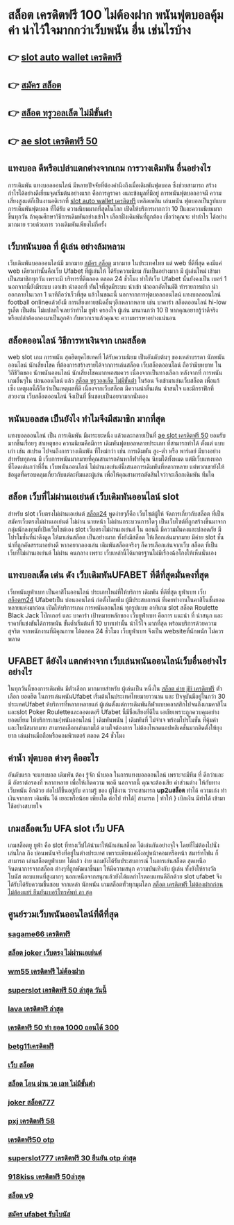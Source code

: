 # สล็อต เครดิตฟรี 100 ไม่ต้องฝาก  พนันฟุตบอลคุ้มค่า  น่าไว้ใจมากกว่าเว็บพนัน อื่น เช่นไรบ้าง 

## 👉 [slot auto wallet เครดิตฟรี](https://www.ufaeat.com/register/)
## 👉 [สมัคร สล็อต](https://www.ufaeat.com/credit-free-50/)
## 👉 [สล็อต ทรูวอลเล็ต ไม่มีขั้นต่ํา](https://www.ufaeat.com/credit-free-50/)
## 👉 [ae slot เครดิตฟรี 50](https://www.ufaeat.com/regis-ufabet-master-free/)

## แทงบอล  ดีหรือเปล่าแตกต่างจากเกม การวางเดิมพัน อื่นอย่างไร

การเดิมพัน แทงบอลออนไลน์ มีหลายปัจจัยที่ต้องคำนึงถึงเมื่อเดิมพันฟุตบอล ซึ่งช่วยสามารถ สร้างกำไรได้อย่างดีเยี่ยมจุดเริ่มต้นอย่างแรก คือการดูราคา งและข้อมูลที่มีอยู่ การพนันฟุตบอลอาจมี ความเสี่ยงสูงแต่ก็เป็นงานอดิเรกที่ [slot auto wallet เครดิตฟรี](https://www.ufaeat.com/credit-free-50/) เพลิดเพลิน  เล่นพนัน ฟุตบอลเป็นรูปแบบการเดิมพันฟุตบอล ที่ได้รับ ความนิยมมากที่สุดในโลก เปิดให้บริการมากกว่า 10 ปีและความนิยมมากขึ้นทุกวัน ถ้าคุณศึกษาวิธีการเดิมพันอย่างเข้าใจ เลือกฝั่งเดิมพันที่ถูกต้อง เชื่อว่าคุณจะ ทำกำไร ได้อย่าง มากมาย รวยด้วยการ วางเดิมพันเพียงไม่กี่ครั้ง

## เว็บพนันบอล ที่ ผู้เล่น  อย่างล้มหลาม

 เว็บเดิมพันบอลออนไลน์มี มากมาย [สมัคร สล็อต](https://www.ufaeat.com/credit-free-50/) มากมาย ในประเทศไทย แต่ web ที่ดีที่สุด คงมีแค่ web เดียวเท่านั้นคือเว็บ Ufabet ที่ผู้เล่นให้ ได้รับความนิยม  กันเป็นอย่างมาก มี ผู้เล่นใหม่ เข้ามา เป็นสมาชิกทุกวัน เพราะมี บริหารที่ดีตลอด ตลอด 24 ชั่วโมง  ทำให้เว็บ Ufabet นั้นยังคงเป็น เบอร์ 1 นอกจากนี้ยังมีระบบ เอาเข้า  นำออกที่ ทันใจที่สุดมีระบบ นำเข้า   นำออกอัตโนมัติ ทำรายการฝาก   นำออกภายในเวลา 1 นาทีถือว่าเร็วที่สุด แล้วในขณะนี้ นอกจากการฟุตบอลออนไลน์ แทงบอลออนไลน์ football onlineแล้วยังมี การเสี่ยงทายชนิดอื่นๆอีกหลากหลาย   เช่น บาคาร่า    สล็อตออนไลน์   hi-low    รูเล็ต  เป็นต้น ไม่แปลกใจเลยว่าทำไม ยูฟ่า ครองใจ ผู้เล่น มานานกว่า 10 ปี หากคุณอยากรู้ว่าดีจริงหรือเปล่าต้องลองมาเป็นลูกค้า กับพวกเราแล้วคุณจะ ความหรรษาอย่างแน่นอน


## สล็อตออนไลน์  วิธีการหาเงินจาก เกมสล็อต

 web slot  เกม การพนัน สุดฮิตยุคไฮเทคที่  ได้รับความนิยม เป็นอันดับต้นๆ ของเหล่าบรรดา นักพนันออนไลน์ นักเสี่ยงโชค ที่ต้องการสร้างรายได้จากการเล่นสล็อต   เว็บสล็อตออนไลน์ ถือว่ามีบทบาท ในวิถีชีวิตของ นักพนันออนไลน์ นักเสี่ยงโชคมากพอสมควร เนื่องจากเป็นทางเลือก หลังจากที่ การพนัน เกมอื่นๆใน บ่อนออนไลน์ แล้ว [สล็อต ทรูวอลเล็ต ไม่มีขั้นต่ํา](https://www.ufaeat.com/regis-ufabet-master-free/) ในร้อน  จึงเข้ามาเล่นเว็บสล็อต เพื่อแก้เซ็ง เหตุผลนี้ก็ถือว่าเป็นเหตุผลที่ดี เนื่องจากเว็บสล็อต  มีความน่าตื่นเต้น น่าสนใจ และมีกราฟิกที่สวยงาม  เว็บสล็อตออนไลน์ จึงเป็นที่ ชื่นชอบเป็นอยากมากนั่นเอง


##  พนันบอลสด  เป็นยังไง  ทำไมจึงมีสมาชิก  มากที่สุด 

 แทงบอลออนไลน์ เป็น การเดิมพัน มีมาระยะหนึ่ง แล้วและกลายเป็นที่ [ae slot เครดิตฟรี 50](https://www.ufaeat.com/) ยอมรับมากขึ้นเรื่อยๆ  สาเหตุของ ความนิยมคือมีการ เดิมพันฟุตบอลหลายประเภท ที่สามารถทำได้ ตั้งแต่ แบบเก่า เช่น สเปรด ไปจนถึงการวางเดิมพัน ที่ใหม่กว่า เช่น การเดิมพัน สูง-ต่ำ หรือ พาร์เลย์  มีบางอย่างสำหรับทุกคน มี เว็บการพนันมากมายที่คุณสามารถค้นหากีฬาที่คุณ นิยมได้ทั้งหมด แต่มีเว็บแทงบอล ที่โดดเด่นกว่าที่อื่น เว็บพนันออนไลน์ ไม่ผ่านเอเย่นต์นี้เสนอการเดิมพันที่หลากหลาย แต่พวกเขายังให้ข้อมูลที่ครอบคลุมเกี่ยวกับแต่ละทีมและผู้เล่น เพื่อให้คุณสามารถตัดสินใจว่าจะเลือกเดิมพัน ทีมใด

## สล็อต  เว็บที่ไม่ผ่านเอเย่นต์  เว็บเดิมพันออนไลน์  slot 

สำหรับ slot  เว็บตรงไม่ผ่านเอเย่นต์ [สล็อต24](https://www.ufaeat.com/ทางเข้ายูฟ่าเบท-ufabet/)   พูดง่ายๆก็คือ เว็บไซต์ผู้ให้ จัดการเกี่ยวกับสล็อต  ที่เป็น  สมัครเว็บตรงไม่ผ่านเอเย่นต์   ไม่ผ่าน นายหน้า  ไม่ผ่านกระบวนการใดๆ เป็นเว็บไซต์ที่ถูกสร้างขึ้นมาจากกลุ่มนักลงทุนที่เปิดเว็บไซต์เอง  slot  เว็บตรงไม่ผ่านเอเย่นต์  ใน ตอนนี้ มีความมั่นคงและปลอดภัย มีโปรโมชั่นที่น่าดึงดูด ให้มาเล่นสล็อต เป็นอย่างมาก ทั้งยังมีสล็อต ให้เลือกเล่นมากมาย มีค่าย slot ชั้นนำที่ถูกคัดสรรมาอย่างดี หากอยากลองเล่น เดิมพันสล็อตจริงๆ ก็ควรเลือกเล่นจากเว็บ สล็อต ที่เป็น  เว็บที่ไม่ผ่านเอเย่นต์ ไม่ผ่าน คนกลาง  เพราะ เว็บเหล่านี้ได้มาตรฐานไม่มีเรื่องฉ้อโกงให้เห็นนั่นเอง


## แทงบอลเด็ด เด่น ดัง เว็บเดิมพันUFABET ที่ดีที่สุดมั่นคงที่สุด

 เว็บพนันยูฟ่าเบท  เป็นคาสิโนออนไลน์ ประเภทใหม่ที่ให้บริการ เดิมพัน  ที่ดีที่สุด  ยูฟ่าเบท เว็บ [สล็อตm24](https://www.ufaeat.com/register/) Ufabetเป็น บ่อนออนไลน์ ก่อตั้งโดยทีม ผู้มีประสบการณ์ ที่เคยทำงานในคาสิโนชั้นยอด หลายแห่งมาก่อน เปิดให้บริการเกม การพนันออนไลน์ ทุกรูปแบบ  อาทิเกม slot สล็อต Roulette Black Jack โป๊กเกอร์ และ บาคาร่า เป้าหมายหลักของ เว็บยูฟ่าเบท  คือการ แนะนำ ที่ น่าสนุก และ ราคาที่แข่งขันได้การพนัน ขั้นต่ำเริ่มต้นที่ 10 บาทเท่านั้น น่าไว้ใจ มากที่สุด พร้อมบริการด้วยความสุจริต  จากพนักงานที่มีคุณภาพ ได้ตลอด 24 ชั่วโมง  เว็บยูฟ่าเบท  จึงเป็น websiteที่นักพนัก  ไม่ควรพลาด

## UFABET ดียังไง แตกต่างจาก เว็บเล่นพนันออนไลน์เว็บอื่นอย่างไรอย่างไร

 ในทุกวันนี้ของการเดิมพัน มีตัวเลือก มากมายสำหรับ ผู้เล่นเป็น หนึ่งใน [สล็อต ค่าย jili เครดิตฟรี](https://www.ufaeat.com/regis-ufabet-master-free/) ตัวเลือก ยอดฮิต ในการเล่นพนันUfabet เริ่มต้นในประเทศไทยมายาวนาน และ ปัจจุบันมีอยู่ในกว่า 30 ประเทศUfabet ห้บริการที่หลากหลายแก่ ผู้เล่นตั้งแต่การเดิมพันกีฬาแบบคลาสสิกไปจนถึงเกมคาสิโนและslot  Poker  Rouletteและลอตเตอรี  Ufabet นี้มีชื่อเสียงที่ดีใน เอเชียเพราะถูกควบคุมอย่าง ยอดเยี่ยม ให้บริการเกม{พนันออนไลน์ | เดิมพันพนัน | เดิมพันที่ ไม่จำเจ พร้อมโปรโมชั่น ที่คุ้มค่าและโบนัสมากมาย สามารถเลือกเล่นเกมได้ ตามใจต้องการ  ไม่ต้องโหลดแอปพลิเคชั่นมากติดตั้งให้ยุงยาก เล่นผ่านมือถือหรือคอมพิวเตอร์ ตลอด 24 ชั่วโมง 


##  ค่าน้ำ ฟุตบอล ต่างๆ คืออะไร 

 อันดับแรก จะแทงบอล เดิมพัน  ต้อง  รู้จัก   น้ำบอล  ในการแทงบอลออนไลน์  เพราะจะมีทีม ที่ ดีกว่าและมี อัตราต่อรองที่ หลากหลาย เพื่อให้เกิดความ พอดี นอกจากนี้  คุณจะต้องเสีย  ค่าส่วนต่าง ให้กับทาง  เว็บพนัน อีกด้วย ต่อไปก็ขึ้นอยู่กับ ความรู้ ของ ผู้ใช้งาน ว่าจะสามารถ **up2uสล็อต** ทำได้ ความเก่ง ทำเงินจากการ  เดิมพัน ได้ เยอะหรือน้อย เพียงใด  ต่อไป  ทำได้| สามารถ | ทำให้ }  เบิกเงิน   มีทำได้  เข้ามา ใช้อย่างสบายใจ

##  เกมสล็อตเว็บ UFA  slot   เว็บ UFA

 เกมสล็อตยู ยูฟ่า คือ  slot ที่ทางเว็ปได้นำมาให้นักเล่นสล็อต  ได้เล่นกันอย่างจุใจ โดยที่ไม่ต้องไปนั่งเล่นไกล ถึง บ่อนพนันจริงที่อยู่ในต่างประเทศ เพราะเพียงแค่นั่งอยู่หน้าคอมหรือหน้า สมาร์ทโฟน ก็สามารถ เล่นสล็อตยูฟ่าเบท  ได้แล้ว  ง่าย  แถมยังได้รับประสบการณ์ ในการเล่นสล็อต สุดเหนือจินตนาการจากสล็อต ต่างๆที่ถูกพัฒนาขึ้นมา ให้มีความสนุก ความบันเทิงกับ ผู้เล่น  ทั้งยังให้รางวัลโบนัส ตอบแทนที่สูงมากๆ นอกเหนือจากสนุกแล้วยังได้ผลกำไรตอบแทนดีอีกด้วย  slot ufabet  จึงได้รับได้รับความชื่นชอบ จากเหล่า นักพนัน  เกมสล็อตทั่วทุกมุมโลก 
 [สล็อต เครดิตฟรี ไม่ต้องฝากก่อน ไม่ต้องแชร์ ยืนยันเบอร์โทรศัพท์ ลา สุด](https://www.ufaeat.com/ufabet-master-login/)

## ศูนย์รวมเว็บพนันออนไลน์ที่ดีที่สุด

### [sagame66 เครดิตฟรี](https://atom.io/themes/ทางเข้า%20ufabet%20ใหม่ล่าสุด%20ข้อดี%20สมัคร%20ufabet%20008%20สล็อต%20สมัครฟรี%20ฟรีเครดิต%20100%)
### [สล็อต joker เว็บตรง ไม่ผ่านเอเย่นต์](https://atom.io/themes/ทางเข้า%20ufabet%20ใหม่ล่าสุด%20megagame%20สล็อต%20008%20สล็อต%20สมัครฟรี%20ฟรีเครดิต%20100%)
### [wm55 เครดิตฟรี ไม่ต้องฝาก](https://atom.io/themes/ทางเข้า%20ufabet%20ใหม่ล่าสุด%20เครดิตฟรี%20ไม่ต้องฝาก%20ไม่ต้องแชร์%20แค่สมัคร%20ใหม่ล่าสุด%20008%20สล็อต%20สมัครฟรี%20ฟรีเครดิต%20100%)
### [superslot เครดิตฟรี 50 ล่าสุด วันนี้](https://atom.io/themes/ทางเข้า%20ufabet%20ใหม่ล่าสุด%20สล็อต%20เครดิตฟรี%20008%20สล็อต%20สมัครฟรี%20ฟรีเครดิต%20100%)
### [lava เครดิตฟรี ล่าสุด](https://atom.io/themes/ทางเข้า%20ufabet%20ใหม่ล่าสุด%20เครดิตฟรี50ไม่ต้องฝากไม่ต้องแชร์%20แค่สมัครล่าสุด%20008%20สล็อต%20สมัครฟรี%20ฟรีเครดิต%20100%)
### [เครดิตฟรี 50 ทํา ยอด 1000 ถอนได้ 300](https://atom.io/themes/ทางเข้า%20ufabet%20ใหม่ล่าสุด%20dg%20grand%20เครดิตฟรี%2050%20008%20สล็อต%20สมัครฟรี%20ฟรีเครดิต%20100%)
### [betg11เครดิตฟรี](https://atom.io/themes/ทางเข้า%20ufabet%20ใหม่ล่าสุด%20สมัคร%20ufabet%20เว็บตรง%20ฝากถอน%20วอเลท%20008%20สล็อต%20สมัครฟรี%20ฟรีเครดิต%20100%)
### [เว็บ สล็อต](https://atom.io/themes/ทางเข้า%20ufabet%20ใหม่ล่าสุด%20สล็อต%20เว็บตรงไม่ผ่านเอเย่นต์%20008%20สล็อต%20สมัครฟรี%20ฟรีเครดิต%20100%)
### [สล็อต โอน ผ่าน วอ เลท ไม่มีขั้นต่ํา](https://atom.io/themes/ทางเข้า%20ufabet%20ใหม่ล่าสุด%20สล็อตbetflik%20008%20สล็อต%20สมัครฟรี%20ฟรีเครดิต%20100%)
### [joker สล็อต777](https://atom.io/themes/ทางเข้า%20ufabet%20ใหม่ล่าสุด%20winner55%20เครดิตฟรี%20100%20008%20สล็อต%20สมัครฟรี%20ฟรีเครดิต%20100%)
### [pxj เครดิตฟรี 58](https://atom.io/themes/ทางเข้า%20ufabet%20ใหม่ล่าสุด%20pay69%20สล็อต%20008%20สล็อต%20สมัครฟรี%20ฟรีเครดิต%20100%)
### [เครดิตฟรี50 otp](https://atom.io/themes/ทางเข้า%20ufabet%20ใหม่ล่าสุด%20สล็อต%20เว็บตรง%20ฝากผ่าน%20วอ%20เลท%20008%20สล็อต%20สมัครฟรี%20ฟรีเครดิต%20100%)
### [superslot777 เครดิตฟรี 30 ยืนยัน otp ล่าสุด](https://atom.io/themes/ทางเข้า%20ufabet%20ใหม่ล่าสุด%20superslot%20เครดิตฟรี%2050%20ถอน%20300%20008%20สล็อต%20สมัครฟรี%20ฟรีเครดิต%20100%)
### [918kiss เครดิตฟรี 50ล่าสุด](https://atom.io/themes/ทางเข้า%20ufabet%20ใหม่ล่าสุด%20m88%20เครดิตฟรี%20008%20สล็อต%20สมัครฟรี%20ฟรีเครดิต%20100%)
### [สล็อต v9](https://atom.io/themes/ทางเข้า%20ufabet%20ใหม่ล่าสุด%20สมัครufabet%20008%20สล็อต%20สมัครฟรี%20ฟรีเครดิต%20100%)
### [สมัคร ufabet รับโบนัส](https://atom.io/themes/ทางเข้า%20ufabet%20ใหม่ล่าสุด%20สล็อตpg%20ทดลอง%20008%20สล็อต%20สมัครฟรี%20ฟรีเครดิต%20100%)